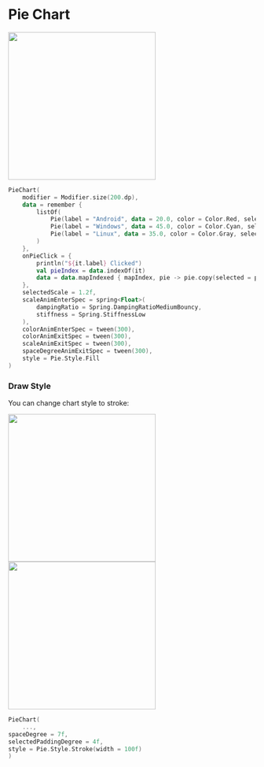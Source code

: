 # Pie Chart

<img src="https://github.com/ehsannarmani/ComposeCharts/blob/master/assets/charts/pie1.gif?raw=true" width="300">

```kotlin linenums="1"
PieChart(
    modifier = Modifier.size(200.dp),
    data = remember {
        listOf(
            Pie(label = "Android", data = 20.0, color = Color.Red, selectedColor = Color.Green),
            Pie(label = "Windows", data = 45.0, color = Color.Cyan, selectedColor = Color.Blue),
            Pie(label = "Linux", data = 35.0, color = Color.Gray, selectedColor = Color.Yellow),
        )
    },
    onPieClick = {
        println("${it.label} Clicked")
        val pieIndex = data.indexOf(it)
        data = data.mapIndexed { mapIndex, pie -> pie.copy(selected = pieIndex == mapIndex) }
    },
    selectedScale = 1.2f,
    scaleAnimEnterSpec = spring<Float>(
        dampingRatio = Spring.DampingRatioMediumBouncy,
        stiffness = Spring.StiffnessLow
    ),
    colorAnimEnterSpec = tween(300),
    colorAnimExitSpec = tween(300),
    scaleAnimExitSpec = tween(300),
    spaceDegreeAnimExitSpec = tween(300),
    style = Pie.Style.Fill
)
```

### Draw Style

You can change chart style to stroke:
<div>
   <img src="https://github.com/ehsannarmani/ComposeCharts/blob/master/assets/charts/pie2.gif?raw=true" width="300">
   <img src="https://github.com/ehsannarmani/ComposeCharts/blob/master/assets/charts/pie3.gif?raw=true" width="300">
</div>

```kotlin linenums="1" hl_lines="3 4 5"
PieChart(
    ...,
spaceDegree = 7f,
selectedPaddingDegree = 4f,
style = Pie.Style.Stroke(width = 100f)
)
```